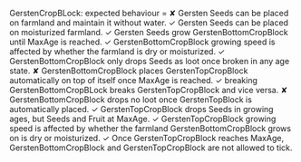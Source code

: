 GerstenCropBLock:
expected behaviour = 
✘ Gersten Seeds can be placed on farmland and maintain it without water. 
✓ Gersten Seeds can be placed on moisturized farmland.
✓ Gersten Seeds grow GerstenBottomCropBlock until MaxAge is reached.
✓ GerstenBottomCropBlock growing speed is affected by whether the farmland is dry or moisturized.
✓ GerstenBottomCropBlock only drops Seeds as loot once broken in any age state.
✘ GerstenBottomCropBlock places GerstenTopCropBlock automatically on top of itself once MaxAge is reached.
✓ breaking GerstenBottomCropBLock breaks GerstenTopCropBlock and vice versa.
✘ GerstenBottomCropBlock drops no loot once GerstenTopBlock is automatically placed.
✓ GerstenTopCropBlock drops Seeds in growing ages, but Seeds and Fruit at MaxAge.
✓ GerstenTopCropBlock growing speed is affected by whether the farmland GerstenBottomCropBlock grows on is dry or moisturized.
✓ Once GerstenTopCropBlock reaches MaxAge, GerstenBottomCropBlock and GerstenTopCropBlock are not allowed to tick.
